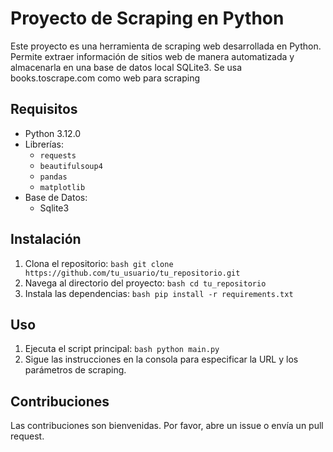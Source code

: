 # Proyecto de Scraping en Python

Este proyecto es una herramienta de scraping web desarrollada en Python. Permite extraer información de sitios web de manera automatizada y almacenarla en una base de datos local SQLite3. Se usa books.toscrape.com como web para scraping

## Requisitos

- Python 3.12.0
- Librerías:
    - `requests`
    - `beautifulsoup4`
    - `pandas`
    - `matplotlib`
- Base de Datos:
    - Sqlite3

## Instalación

1. Clona el repositorio:
        ```bash
        git clone https://github.com/tu_usuario/tu_repositorio.git
        ```
2. Navega al directorio del proyecto:
        ```bash
        cd tu_repositorio
        ```
3. Instala las dependencias:
        ```bash
        pip install -r requirements.txt
        ```

## Uso

1. Ejecuta el script principal:
        ```bash
        python main.py
        ```
2. Sigue las instrucciones en la consola para especificar la URL y los parámetros de scraping.

## Contribuciones

Las contribuciones son bienvenidas. Por favor, abre un issue o envía un pull request.
